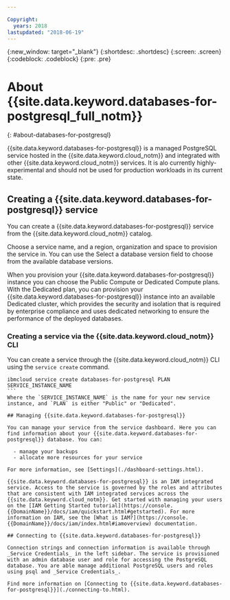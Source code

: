 ```yaml
---

Copyright:
  years: 2018
lastupdated: "2018-06-19"
---
```


{:new_window: target="_blank"}
{:shortdesc: .shortdesc}
{:screen: .screen}
{:codeblock: .codeblock}
{:pre: .pre}

# About {{site.data.keyword.databases-for-postgresql_full_notm}}
{: #about-databases-for-postgresql}

{{site.data.keyword.databases-for-postgresql}} is a managed PostgreSQL service hosted in the {{site.data.keyword.cloud_notm}} and integrated with other {{site.data.keyword.cloud_notm}} services. It is alo currently highly-experimental and should not be used for production workloads in its current state.

## Creating a {{site.data.keyword.databases-for-postgresql}} service

You can create a {{site.data.keyword.databases-for-postgresql}} service from the {{site.data.keyword.cloud_notm}} catalog.

Choose a service name, and a region, organization and space to provision the service in. You can use the Select a database version field to choose from the available database versions.

When you provision your {{site.data.keyword.databases-for-postgresql}} instance you can choose the Public Compute or Dedicated Compute plans. With the Dedicated plan, you can provision your {{site.data.keyword.databases-for-postgresql}} instance into an available Dedicated cluster, which provides the security and isolation that is required by enterprise compliance and uses dedicated networking to ensure the performance of the deployed databases. 

### Creating a service via the {{site.data.keyword.cloud_notm}} CLI

You can create a service through the {{site.data.keyword.cloud_notm}} CLI using the `service create` command.
````
ibmcloud service create databases-for-postgresql PLAN SERVICE_INSTANCE_NAME
```
Where the `SERVICE_INSTANCE_NAME` is the name for your new service instance, and `PLAN` is either "Public" or "Dedicated".

## Managing {{site.data.keyword.databases-for-postgresql}}

You can manage your service from the service dashboard. Here you can find information about your {{site.data.keyword.databases-for-postgresql}} database. You can:

  - manage your backups
  - allocate more resources for your service

For more information, see [Settings](./dashboard-settings.html).

{{site.data.keyword.databases-for-postgresql}} is an IAM integrated service. Access to the service is governed by the roles and attributes that are consistent with IAM integrated services across the {{site.data.keyword.cloud_notm}}. Get started with managing your users on the [IAM Getting Started tutorial](https://console.{{DomainName}}/docs/iam/quickstart.html#getstarted). For more information on IAM, see the [What is IAM?](https://console.{{DomainName}}/docs/iam/index.html#iamoverview) documentation.

## Connecting to {{site.data.keyword.databases-for-postgresql}}

Connection strings and connection information is available through _Service Credentials_ in the left sidebar. The service is provisioned with an admin database user and role for accessing the PostgreSQL database. You are able manage additional PostgreSQL users and roles using psql and _Service Credentials_.

Find more information on [Connecting to {{site.data.keyword.databases-for-postgresql}}](./connecting-to.html).




